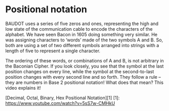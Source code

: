 # Positional notation

BAUDOT uses a series of five zeros and ones, representing the high and low state of the communication cable to encode the characters of the alphabet.
We have seen Bacon in 1605 doing something very similar. He was assigning characters to ‘words’ made of the two symbols A and B. So, both are using a set of two different symbols arranged into strings with a length of five to represent a single character.

The ordering of these words, or combinations of A and B, is not arbitrary in the Baconian Cipher. If you look closely, you see that the symbol at the last position changes on every line, while the symbol at the second-to-last position changes with every second line and so forth. They follow a rule – they are numbers in Base 2 positional notation! What does that mean? This video explains it!

[Decimal, Octal, Binary, Hex Positional Notation][1]
[1]: https://www.youtube.com/watch?v=5sS7w-CMHkU

